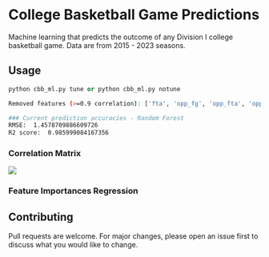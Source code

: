 # College Basketball Game Predictions

Machine learning that predicts the outcome of any Division I college basketball game. Data are from 2015 - 2023 seasons.

## Usage

```python
python cbb_ml.py tune or python cbb_ml.py notune
```

```bash
Removed features (>=0.9 correlation): ['fta', 'opp_fg', 'opp_fta', 'opp_pf', 'def_rtg', 'fta_per_fga_pct', 'fg3a_per_fga_pct', 'ts_pct', 'stl_pct', 'blk_pct', 'efg_pct', 'tov_pct', 'orb_pct', 'ft_rate', 'opp_efg_pct', 'opp_tov_pct', 'drb_pct', 'opp_ft_rate']

### Current prediction accuracies - Random Forest
RMSE:  1.4578709886609726
R2 score:  0.985999084167356
```
### Correlation Matrix
![](https://github.com/bszek213/cbb_machine_learning/blob/dev/correlations.png)

### Feature Importances Regression

## Contributing
Pull requests are welcome. For major changes, please open an issue first to discuss what you would like to change.
